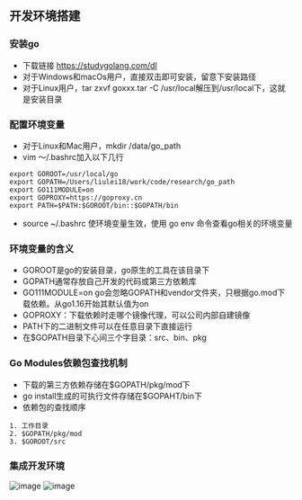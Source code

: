 ## 开发环境搭建
### 安装go
* 下载链接 https://studygolang.com/dl
* 对于Windows和macOs用户，直接双击即可安装，留意下安装路径
* 对于Linux用户，tar zxvf goxxx.tar -C /usr/local解压到/usr/local下，这就是安装目录

### 配置环境变量
* 对于Linux和Mac用户，mkdir /data/go_path
* vim ～/.bashrc加入以下几行
```
export GOROOT=/usr/local/go
export GOPATH=/Users/liulei18/work/code/research/go_path
export GO111MODULE=on
export GOPROXY=https://goproxy.cn
export PATH=$PATH:$GOROOT/bin::$GOPATH/bin
```
* source ~/.bashrc 使环境变量生效，使用 go env 命令查看go相关的环境变量

### 环境变量的含义
* GOROOT是go的安装目录，go原生的工具在该目录下
* GOPATH通常存放自己开发的代码或第三方依赖库
* GO111MODULE=on go会忽略GOPATH和vendor文件夹，只根据go.mod下载依赖。从go1.16开始其默认值为on
* GOPROXY：下载依赖时走哪个镜像代理，可以公司内部自建镜像
* PATH下的二进制文件可以在任意目录下直接运行
* 在$GOPATH目录下心间三个字目录：src、bin、pkg

### Go Modules依赖包查找机制
* 下载的第三方依赖存储在$GOPATH/pkg/mod下
* go install生成的可执行文件存储在$GOPAHT/bin下
* 依赖包的查找顺序
```
1. 工作目录
2. $GOPATH/pkg/mod
3. $GOROOT/src
```

### 集成开发环境
![image](https://user-images.githubusercontent.com/25640589/185802856-651a6879-c035-42bb-92bf-6355a36773a5.png)
![image](https://user-images.githubusercontent.com/25640589/185802928-ba472716-e1f1-4701-bb3c-c7413078730f.png)
 
 
